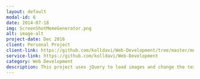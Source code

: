 ```yaml
---
layout: default
modal-id: 6
date: 2014-07-18
img: ScreenShotMemeGenerator.png
alt: image-alt
project-date: Dec 2016
client: Personal Project
client-link: https://github.com/kolldavi/Web-Development/tree/master/memeGenerator
service-link: https://github.com/kolldavi/Web-Development
category: Web Development
description: This project uses jQuery to load images and change the text to create memes it can be viewed at <a href ="http://176.32.230.9/davidkollerpracticewebsite.com/Projects/memeGenerator/index.html"> Here</a>
---
```

